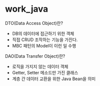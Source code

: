 # work_java
 


DTO(Data Access Object)란?
- DB의 데이터에 접근하기 위한 객체
- 직접 CRUD 조작하는 기능을 가진다.
- MBC 패턴의 Model이 이런 일 수행

DAO(Data Transfer Object)란?
- 로직을 가지지 않는 데이터 객체
- Getter, Setter 메소드만 가진 클래스
- 계층 간 데이터 교환을 위한 Java Bean을 의미
